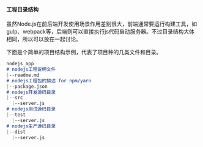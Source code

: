 #### 工程目录结构

虽然Node.js在前后端开发使用场景作用差别很大，前端通常要运行构建工具，如gulp、webpack等，后端则可以直接执行js代码启动服务器。不过目录结构大体相同，所以可以放在一起讨论。

下面是个简单的项目结构示例，代表了项目种的几类文件和目录。
```md
nodejs_app
# nodejs工程说明文件
|--readme.md 
# nodejs工程包的描述 for npm/yarn
|--package.json 
# nodejs开发源码目录
|--src
  |--server.js
# nodejs测试源码目录
|--test
  |--server.js
# nodejs生产源码目录
|--dist
  |--server.js
```
